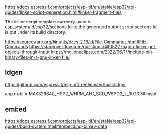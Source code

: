 https://docs.espressif.com/projects/esp-idf/en/stable/esp32/api-guides/linker-script-generation.html#linker-fragment-files

The linker script template currently used is esp_system/ld/esp32/sections.ld.in; the generated output script sections.ld is put under its build directory.

https://sourceware.org/binutils/docs-2.16/ld/File-Commands.html#File-Commands
https://stackoverflow.com/questions/46052275/gnu-linker-get-objects-through-input
https://mcuoneclipse.com/2022/06/17/include-bin-binary-files-in-a-gnu-linker-file/


## ldgen

https://github.com/espressif/esp-idf/tree/master/tools/ldgen


app.msbl = 
MAX32664C_HSP2_WHRM_AEC_SCD_WSPO2_Z_30.13.30.msbl

## embed

https://docs.espressif.com/projects/esp-idf/en/stable/esp32/api-guides/build-system.html#embedding-binary-data
